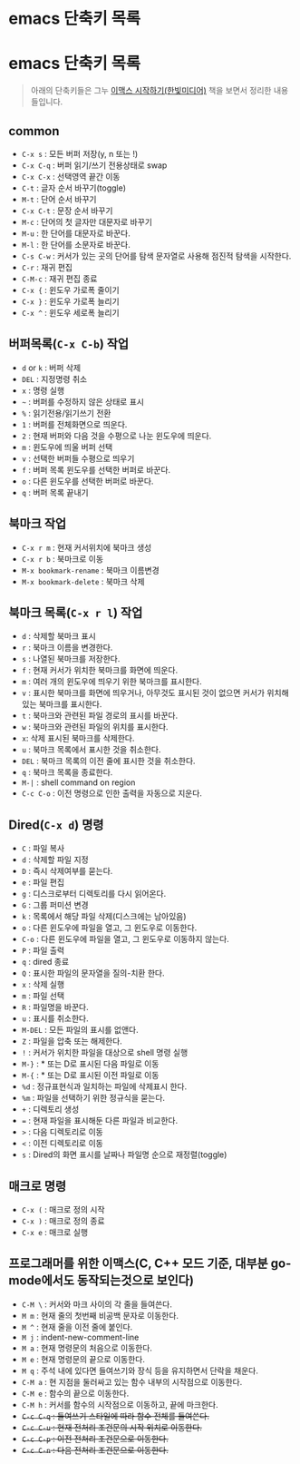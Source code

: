 # emacs 단축키 목록


# emacs 단축키 목록

> 아래의 단축키들은 그누 [이맥스 시작하기(한빛미디어)](http://www.hanbit.co.kr/store/books/look.php?p_code=B8962908444) 책을 보면서 정리한 내용들입니다.

## common

* `C-x s` : 모든 버퍼 저장(y, n 또는 !)
* `C-x C-q` : 버퍼 읽기/쓰기 전용상태로 swap
* `C-x C-x` : 선택영역 끝간 이동
* `C-t` : 글자 순서 바꾸기(toggle)
* `M-t` : 단어 순서 바꾸기
* `C-x C-t` : 문장 순서 바꾸기
* `M-c` : 단어의 첫 글자만 대문자로 바꾸기
* `M-u` : 한 단어를 대문자로 바꾼다.
* `M-l` : 한 단어를 소문자로 바꾼다.
* `C-s C-w` : 커서가 있는 곳의 단어를 탐색 문자열로 사용해 점진적 탐색을 시작한다.
* `C-r` : 재귀 편집
* `C-M-c` : 재귀 편집 종료
* `C-x {` : 윈도우 가로폭 줄이기
* `C-x }` : 윈도우 가로폭 늘리기
* `C-x ^` : 윈도우 세로폭 늘리기

## 버퍼목록(`C-x C-b`) 작업

* `d` or `k` : 버퍼 삭제
* `DEL` : 지정명령 취소
* `x` : 명령 실행
* `~` : 버퍼를 수정하지 않은 상태로 표시
* `%` : 읽기전용/읽기쓰기 전환
* `1` : 버퍼를 전체화면으로 띄운다.
* `2` : 현재 버퍼와 다음 것을 수평으로 나눈 윈도우에 띄운다.
* `m` : 윈도우에 띄울 버퍼 선택
* `v` : 선택한 버퍼들 수평으로 띄우기
* `f` : 버퍼 목록 윈도우를 선택한 버퍼로 바꾼다.
* `o` : 다른 윈도우를 선택한 버퍼로 바꾼다.
* `q` : 버퍼 목록 끝내기

## 북마크 작업

* `C-x r m` : 현재 커서위치에 북마크 생성
* `C-x r b` : 북마크로 이동
* `M-x bookmark-rename` : 북마크 이름변경
* `M-x bookmark-delete` : 북마크 삭제

## 북마크 목록(`C-x r l`) 작업

* `d` : 삭제할 북마크 표시
* `r` : 북마크 이름을 변경한다.
* `s` : 나열된 북마크를 저장한다.
* `f` : 현재 커서가 위치한 북마크를 화면에 띄운다.
* `m` : 여러 개의 윈도우에 띄우기 위한 북마크를 표시한다.
* `v` : 표시한 북마크를 화면에 띄우거나, 아무것도 표시된 것이 없으면 커서가 위치해 있는 북마크를 표시한다.
* `t` : 북마크와 관련된 파일 경로의 표시를 바꾼다.
* `w` : 북마크와 관련된 파일의 위치를 표시한다.
* `x`: 삭제 표시된 북마크를 삭제한다.
* `u` : 북마크 목록에서 표시한 것을 취소한다.
* `DEL` : 북마크 목록의 이전 줄에 표시한 것을 취소한다.
* `q` : 북마크 목록을 종료한다.
* `M-|` : shell command on region
* `C-c C-o` : 이전 명령으로 인한 출력을 자동으로 지운다.

## Dired(`C-x d`) 명령

* `C` : 파일 복사
* `d` : 삭제할 파일 지정
* `D` : 즉시 삭제여부를 묻는다.
* `e` : 파일 편집
* `g` : 디스크로부터 디렉토리를 다시 읽어온다.
* `G` : 그룹 퍼미션 변경
* `k` : 목록에서 해당 파일 삭제(디스크에는 남아있음)
* `o` : 다른 윈도우에 파일을 열고, 그 윈도우로 이동한다.
* `C-o` : 다른 윈도우에 파일을 열고, 그 윈도우로 이동하지 않는다.
* `P` : 파일 출력
* `q` : dired 종료
* `Q` : 표시한 파일의 문자열을 질의-치환 한다.
* `x` : 삭제 실행
* `m` : 파일 선택
* `R` : 파일명을 바꾼다.
* `u` : 표시를 취소한다.
* `M-DEL` : 모든 파일의 표시를 없앤다.
* `Z` : 파일을 압축 또는 해제한다.
* `!` : 커서가 위치한 파일을 대상으로 shell 명령 실행
* `M-}` : * 또는 D로 표시된 다음 파일로 이동
* `M-{` : * 또는 D로 표시된 이전 파일로 이동
* `%d` : 정규표현식과 일치하는 파일에 삭제표시 한다.
* `%m` : 파일을 선택하기 위한 정규식을 묻는다.
* `+` : 디렉토리 생성
* `=` : 현재 파일을 표시해둔 다른 파일과 비교한다.
* `>` : 다음 디렉토리로 이동
* `<` : 이전 디렉토리로 이동
* `s` : Dired의 화면 표시를 날짜나 파일명 순으로 재정렬(toggle)

## 매크로 명령
* `C-x (` : 매크로 정의 시작
* `C-x )` : 매크로 정의 종료
* `C-x e` : 매크로 실행


## 프로그래머를 위한 이맥스(C, C++ 모드 기준, 대부분 go-mode에서도 동작되는것으로 보인다)
* `C-M \` : 커서와 마크 사이의 각 줄을 들여쓴다.
* `M m` : 현재 줄의 첫번째 비공백 문자로 이동한다.
* `M ^` : 현재 줄을 이전 줄에 붙인다.
* `M j` : indent-new-comment-line
* `M a` : 현재 명령문의 처음으로 이동한다.
* `M e` : 현재 명령문의 끝으로 이동한다.
* `M q` : 주석 내에 있다면 들여쓰기와 장식 등을 유지하면서 단락을 채운다.
* `C-M a` : 현 지점을 둘러싸고 있는 함수 내부의 시작점으로 이동한다.
* `C-M e` : 함수의 끝으로 이동한다.
* `C-M h` : 커서를 함수의 시작점으로 이동하고, 끝에 마크한다.
* ~~`C-c C-q` : 들여쓰기 스타일에 따라 함수 전체를 들여쓴다.~~
* ~~`C-c C-u` : 현재 전처리 조건문의 시작 위치로 이동한다.~~
* ~~`C-c C-p` : 이전 전처리 조건문으로 이동한다.~~
* ~~`C-c C-n` : 다음 전처리 조건문으로 이동한다.~~

